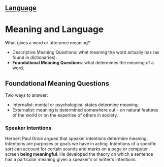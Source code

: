 [Language](../README.md#language)
---
# Meaning and Language

What gives a word or utterance meaning?

- Descriptive Meaning Questions: what meaning the word actually has (as found in dictionaries).
- **Foundational Meaning Questions**: what determines the meaning of a word.

## Foundational Meaning Questions

Two ways to answer:

- Internalist: mental or psychological states determine meaning.
- Externalist: meaning is determined somewhere out - on natural features of the world or on the expertise of others in society.

### Speaker Intentions

Herbert Paul Grice argued that speaker intentions determine meaning. Intentions are purposes or goals we have in acting. Intentions of a specific sort can account for certain sounds and marks on a page or computer screen **being meaningful**. He developed the theory on which a sentence has a particular meaning given a speaker's or writer's intentions.
